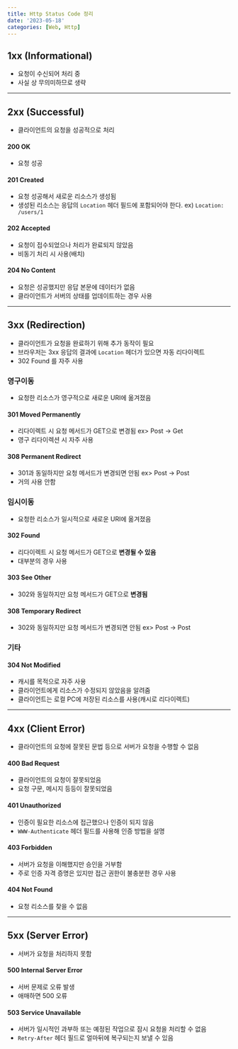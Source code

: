 ```yaml
---
title: Http Status Code 정리
date: '2023-05-18'
categories: [Web, Http]
---
```


## 1xx (Informational) 
- 요청이 수신되어 처리 중
- 사실 상 무의미하므로 생략
---

## 2xx (Successful) 
- 클라이언트의 요청을 성공적으로 처리
#### 200 OK
- 요청 성공
#### 201 Created
- 요청 성공해서 새로운 리소스가 생성됨
- 생성된 리소스는 응답의 `Location` 헤더 필드에 포함되어야 한다. ex) `Location: /users/1`
#### 202 Accepted
- 요청이 접수되었으나 처리가 완료되지 않았음
- 비동기 처리 시 사용(배치)
#### 204 No Content
- 요청은 성공했지만 응답 본문에 데이터가 없음
- 클라이언트가 서버의 상태를 업데이트하는 경우 사용
---

## 3xx (Redirection) 
- 클라이언트가 요청을 완료하기 위해 추가 동작이 필요
- 브라우저는 3xx 응답의 결과에 `Location` 헤더가 있으면 자동 리다이렉트
- 302 Found 를 자주 사용
### 영구이동
- 요청한 리소스가 영구적으로 새로운 URI에 옮겨졌음
#### 301 Moved Permanently
- 리다이렉트 시 요청 메서드가 GET으로 변경됨 ex> Post -> Get
- 영구 리다이렉션 시 자주 사용
#### 308 Permanent Redirect
- 301과 동일하지만 요청 메서드가 변경되면 안됨 ex> Post -> Post
- 거의 사용 안함
### 임시이동
- 요청한 리소스가 일시적으로 새로운 URI에 옮겨졌음
#### 302 Found
- 리다이렉트 시 요청 메서드가 GET으로 **변경될 수 있음**
- 대부분의 경우 사용
#### 303 See Other
- 302와 동일하지만 요청 메서드가 GET으로 **변경됨**
#### 308 Temporary Redirect
- 302와 동일하지만 요청 메서드가 변경되면 안됨 ex> Post -> Post
### 기타
#### 304 Not Modified
- 캐시를 목적으로 자주 사용
- 클라이언트에게 리소스가 수정되지 않았음을 알려줌
- 클라이언트는 로컬 PC에 저장된 리소스를 사용(캐시로 리다이렉트)
---

## 4xx (Client Error) 
- 클라이언트의 요청에 잘못된 문법 등으로 서버가 요청을 수행할 수 없음
#### 400 Bad Request
- 클라이언트의 요청이 잘못되었음
- 요청 구문, 메시지 등등이 잘못되었음
#### 401 Unauthorized
- 인증이 필요한 리소스에 접근했으나 인증이 되지 않음
- `WWW-Authenticate` 헤더 필드를 사용해 인증 방법을 설명
#### 403 Forbidden
- 서버가 요청을 이해했지만 승인을 거부함
- 주로 인증 자격 증명은 있지만 접근 권한이 불충분한 경우 사용
#### 404 Not Found
- 요청 리소스를 찾을 수 없음
---

## 5xx (Server Error) 
- 서버가 요청을 처리하지 못함
#### 500 Internal Server Error
- 서버 문제로 오류 발생
- 애매하면 500 오류
#### 503 Service Unavailable
- 서버가 일시적인 과부하 또는 예정된 작업으로 잠시 요청을 처리할 수 없음
- `Retry-After` 헤더 필드로 얼마뒤에 복구되는지 보낼 수 있음
